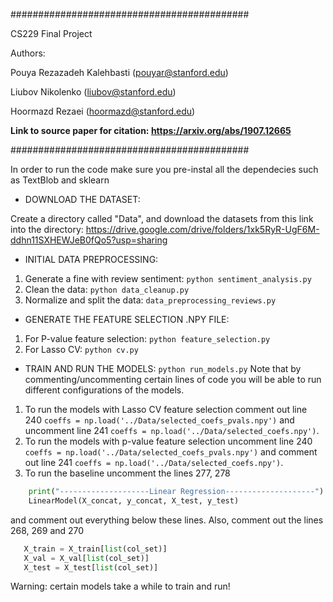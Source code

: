 ###########################################

CS229 Final Project

Authors:

Pouya Rezazadeh Kalehbasti (pouyar@stanford.edu)

Liubov Nikolenko (liubov@stanford.edu)

Hoormazd Rezaei (hoormazd@stanford.edu)

**Link to source paper for citation: https://arxiv.org/abs/1907.12665**

###########################################

In order to run the code make sure you pre-instal all the dependecies such as
TextBlob and sklearn

+ DOWNLOAD THE DATASET:

Create a directory called "Data", and download the datasets from this link into the directory:
https://drive.google.com/drive/folders/1xk5RyR-UgF6M-ddhn11SXHEWJeB0fQo5?usp=sharing


+ INITIAL DATA PREPROCESSING:
1. Generate a fine with review sentiment: `python sentiment_analysis.py`
2. Clean the data: `python data_cleanup.py`
3. Normalize and split the data: `data_preprocessing_reviews.py`

+ GENERATE THE FEATURE SELECTION .NPY FILE:
1. For P-value feature selection: `python feature_selection.py`
2. For Lasso CV: `python cv.py`

+ TRAIN AND RUN THE MODELS:
`python run_models.py`
Note that by commenting/uncommenting certain lines of code you will be able to
run different configurations of the models.
1. To run the models with Lasso CV feature selection comment out line 240
`coeffs = np.load('../Data/selected_coefs_pvals.npy')` and uncomment line 241
`coeffs = np.load('../Data/selected_coefs.npy')`.
2. To run the models with p-value feature selection uncomment line 240
`coeffs = np.load('../Data/selected_coefs_pvals.npy')` and comment out line 241
`coeffs = np.load('../Data/selected_coefs.npy')`.
3. To run the baseline uncomment the lines 277, 278
```python
    print("--------------------Linear Regression--------------------")
    LinearModel(X_concat, y_concat, X_test, y_test)
 ```
 and comment out everything below these lines. Also, comment out the lines 268, 269 and 270
 ```python
    X_train = X_train[list(col_set)]
    X_val = X_val[list(col_set)]
    X_test = X_test[list(col_set)]
 ```

Warning: certain models take a while to train and run!
